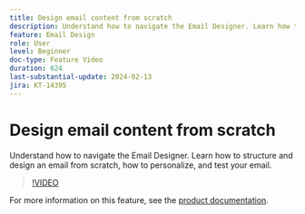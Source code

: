 ```yaml
---
title: Design email content from scratch
description: Understand how to navigate the Email Designer. Learn how to structure and design an email from scratch, how to personalize, and test your email.
feature: Email Design
role: User
level: Beginner
doc-type: Feature Video
duration: 624
last-substantial-update: 2024-02-13
jira: KT-14395
---
```


# Design email content from scratch

Understand how to navigate the Email Designer. Learn how to structure and design an email from scratch, how to personalize, and test your email.

>[!VIDEO](https://video.tv.adobe.com/v/3425867/?learn=on)

For more information on this feature, see the [product documentation](https://experienceleague.adobe.com/docs/campaign-web/v8/msg/email/create-email.html?lang=en).


